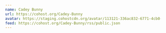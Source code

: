 ```yaml
---
name: Cadey Bunny
url: https://cohost.org/Cadey-Bunny
avatar: https://staging.cohostcdn.org/avatar/113121-336ac832-6771-4cb0-9c47-9f5f7b00de87-profile.png
feed: https://cohost.org/Cadey-Bunny/rss/public.json
---
```

